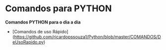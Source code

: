 # Comandos para PYTHON

**Comandos PYTHON para o dia a dia**

- [Comandos de uso Rápido] (https://github.com/ricardopssouza1/Python/blob/master/COMANDOS/DeUsoRapido.py)
